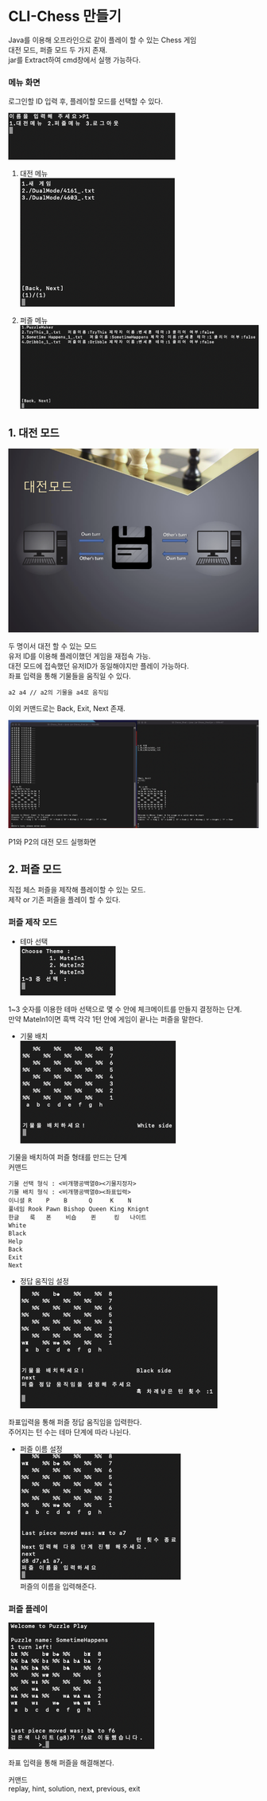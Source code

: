 # CLI-Chess 만들기
Java를 이용해 오프라인으로 같이 플레이 할 수 있는 Chess 게임        
대전 모드, 퍼즐 모드 두 가지 존재.      
jar를 Extract하여 cmd창에서 실행 가능하다.      

### 메뉴 화면
   로그인할 ID 입력 후, 플레이할 모드를 선택할 수 있다.     

![Main](Images/MainMenu.png)        

1. 대전 메뉴        
![DualMenu](Images/DualMenu.png)        

2. 퍼즐 메뉴        
![PuzzleMenu](Images/PuzzleMenu.png)        

## 1. 대전 모드        
![Dual](Images/Dual.png)        

두 명이서 대전 할 수 있는 모드      
유저 ID를 이용해 플레이했던 게임을 재접속 가능.     
대전 모드에 접속했던 유저ID가 동일해야지만 플레이 가능하다.     
좌표 입력을 통해 기물들을 움직일 수 있다.       
    
    a2 a4 // a2의 기물을 a4로 움직임

이외 커맨드로는  Back, Exit, Next 존재.     

![PlayScreen](Images/Playscreen.png)        

P1와 P2의 대전 모드 실행화면        

## 2. 퍼즐 모드        
직접 체스 퍼즐을 제작해 플레이할 수 있는 모드.      
제작 or 기존 퍼즐을 플레이 할 수 있다.      

###  퍼즐 제작 모드     
- 테마 선택     
![Theme](Images/Theme.png)      

1~3 숫자를 이용한 테마 선택으로 몇 수 안에 체크메이트를 만들지 결정하는 단계.       
만약 MateIn1이면 흑백 각각 1턴 안에 게임이 끝나는 퍼즐을 말한다.        
- 기물 배치     
![Piece](Images/PieceSetting.png)       

기물을 배치하여 퍼즐 형태를 만드는 단계         
커맨드

    기물 선택 형식 : <비개행공백열0><기물지정자>
    기물 배치 형식 : <비개행공백열0><좌표입력>
    이니셜 R    P    B      Q     K    N
    풀네임 Rook Pawn Bishop Queen King Knignt
    한글   룩   폰    비숍    퀸     킹   나이트
    White
    Black
    Help
    Back
    Exit
    Next


- 정답 움직임 설정      
![sol](Images/SolutionMove.png)         

좌표입력을 통해 퍼즐 정답 움직임을 입력한다.        
주어지는 턴 수는 테마 단계에 따라 나뉜다.       

- 퍼즐 이름 설정        
![Naming](Images/namingPuzzle.png)          
퍼즐의 이름을 입력해준다.       

###  퍼즐 플레이          
![PuzzlePlay](Images/PuzzlePlay.png)            

좌표 입력을 통해 퍼즐을 해결해본다.     

커맨드      
replay, hint, solution, next, previous, exit